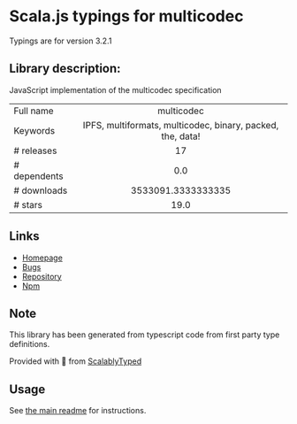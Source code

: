 
# Scala.js typings for multicodec

Typings are for version 3.2.1

## Library description:
JavaScript implementation of the multicodec specification

|                    |                 |
| ------------------ | :-------------: |
| Full name          | multicodec |
| Keywords           | IPFS, multiformats, multicodec, binary, packed, the, data! |
| # releases         | 17 |
| # dependents       | 0.0 |
| # downloads        | 3533091.3333333335 |
| # stars            | 19.0 |

## Links
- [Homepage](https://github.com/multiformats/js-multicodec#readme)
- [Bugs](https://github.com/multiformats/js-multicodec/issues)
- [Repository](https://github.com/multiformats/js-multicodec)
- [Npm](https://www.npmjs.com/package/multicodec)
    


## Note
This library has been generated from typescript code from first party type definitions.

Provided with :purple_heart: from [ScalablyTyped](https://github.com/oyvindberg/ScalablyTyped)

## Usage
See [the main readme](../../readme.md) for instructions.


